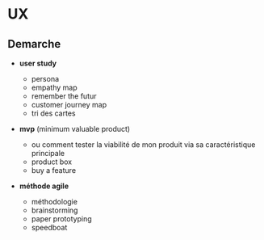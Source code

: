 # UX

## Demarche

- **user study**

  - persona
  - empathy map
  - remember the futur
  - customer journey map
  - tri des cartes

- **mvp** (minimum valuable product)

  - ou comment tester la viabilité de mon produit via sa caractéristique principale
  - product box
  - buy a feature

- **méthode agile**
  - méthodologie
  - brainstorming
  - paper prototyping
  - speedboat
